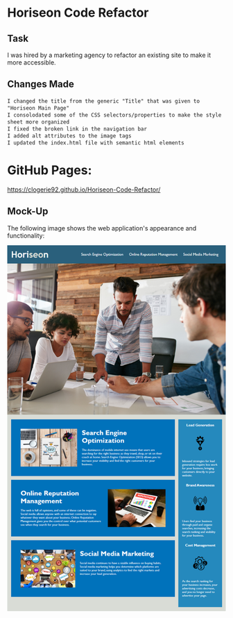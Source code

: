 # Horiseon Code Refactor

## Task
I was hired by a marketing agency to refactor an existing site to make it more accessible.

## Changes Made

```
I changed the title from the generic "Title" that was given to "Horiseon Main Page"
I consolodated some of the CSS selectors/properties to make the style sheet more organized
I fixed the broken link in the navigation bar
I added alt attributes to the image tags
I updated the index.html file with semantic html elements

```

# GitHub Pages:
https://clogerie92.github.io/Horiseon-Code-Refactor/

## Mock-Up
The following image shows the web application's appearance and functionality:

![The Horiseon webpage includes a navigation bar, a header image, and cards with text and images at the bottom of the page.](horiseon.png)
